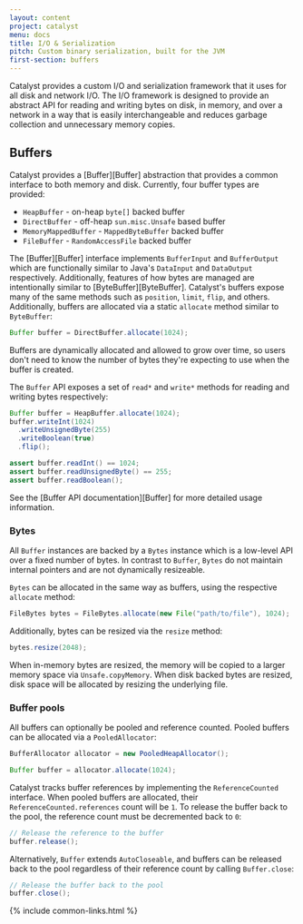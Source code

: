 ```yaml
---
layout: content
project: catalyst
menu: docs
title: I/O & Serialization
pitch: Custom binary serialization, built for the JVM
first-section: buffers
---
```


Catalyst provides a custom I/O and serialization framework that it uses for all disk and network I/O. The I/O framework is designed to provide an abstract API for reading and writing bytes on disk, in memory, and over a network in a way that is easily interchangeable and reduces garbage collection and unnecessary memory copies.

## Buffers

Catalyst provides a [Buffer][Buffer] abstraction that provides a common interface to both memory and disk. Currently, four buffer types are provided:

* `HeapBuffer` - on-heap `byte[]` backed buffer
* `DirectBuffer` - off-heap `sun.misc.Unsafe` based buffer
* `MemoryMappedBuffer` - `MappedByteBuffer` backed buffer
* `FileBuffer` - `RandomAccessFile` backed buffer

The [Buffer][Buffer] interface implements `BufferInput` and `BufferOutput` which are functionally similar to Java's `DataInput` and `DataOutput` respectively. Additionally, features of how bytes are managed are intentionally similar to [ByteBuffer][ByteBuffer]. Catalyst's buffers expose many of the same methods such as `position`, `limit`, `flip`, and others. Additionally, buffers are allocated via a static `allocate` method similar to `ByteBuffer`:

```java
Buffer buffer = DirectBuffer.allocate(1024);
```

Buffers are dynamically allocated and allowed to grow over time, so users don't need to know the number of bytes they're expecting to use when the buffer is created.

The `Buffer` API exposes a set of `read*` and `write*` methods for reading and writing bytes respectively:

```java
Buffer buffer = HeapBuffer.allocate(1024);
buffer.writeInt(1024)
  .writeUnsignedByte(255)
  .writeBoolean(true)
  .flip();

assert buffer.readInt() == 1024;
assert buffer.readUnsignedByte() == 255;
assert buffer.readBoolean();
```

See the [Buffer API documentation][Buffer] for more detailed usage information.

### Bytes

All `Buffer` instances are backed by a `Bytes` instance which is a low-level API over a fixed number of bytes. In contrast to `Buffer`, `Bytes` do not maintain internal pointers and are not dynamically resizeable.

`Bytes` can be allocated in the same way as buffers, using the respective `allocate` method:

```java
FileBytes bytes = FileBytes.allocate(new File("path/to/file"), 1024);
```

Additionally, bytes can be resized via the `resize` method:

```java
bytes.resize(2048);
```

When in-memory bytes are resized, the memory will be copied to a larger memory space via `Unsafe.copyMemory`. When disk backed bytes are resized, disk space will be allocated by resizing the underlying file.

### Buffer pools

All buffers can optionally be pooled and reference counted. Pooled buffers can be allocated via a `PooledAllocator`:

```java
BufferAllocator allocator = new PooledHeapAllocator();

Buffer buffer = allocator.allocate(1024);
```

Catalyst tracks buffer references by implementing the `ReferenceCounted` interface. When pooled buffers are allocated, their `ReferenceCounted.references` count will be `1`. To release the buffer back to the pool, the reference count must be decremented back to `0`:

```java
// Release the reference to the buffer
buffer.release();
```

Alternatively, `Buffer` extends `AutoCloseable`, and buffers can be released back to the pool regardless of their reference count by calling `Buffer.close`:

```java
// Release the buffer back to the pool
buffer.close();
```

{% include common-links.html %}